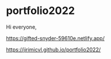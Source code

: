 # portfolio2022


Hi everyone, 

https://gifted-snyder-59610e.netlify.app/

https://jirimicvl.github.io/portfolio2022/
